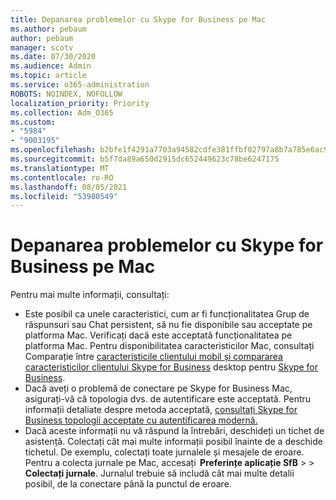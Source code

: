 ```yaml
---
title: Depanarea problemelor cu Skype for Business pe Mac
ms.author: pebaum
author: pebaum
manager: scotv
ms.date: 07/30/2020
ms.audience: Admin
ms.topic: article
ms.service: o365-administration
ROBOTS: NOINDEX, NOFOLLOW
localization_priority: Priority
ms.collection: Adm_O365
ms.custom:
- "5984"
- "9003195"
ms.openlocfilehash: b2bfe1f4291a7703a94582cdfe381ffbf02797a8b7a785e6ac9d74cf04290707
ms.sourcegitcommit: b5f7da89a650d2915dc652449623c78be6247175
ms.translationtype: MT
ms.contentlocale: ro-RO
ms.lasthandoff: 08/05/2021
ms.locfileid: "53980549"
---
```

# <a name="troubleshoot-issues-with-skype-for-business-on-mac"></a>Depanarea problemelor cu Skype for Business pe Mac

Pentru mai multe informații, consultați: 

- Este posibil ca unele caracteristici, cum ar fi funcționalitatea Grup de răspunsuri sau Chat persistent, să nu fie disponibile sau acceptate pe platforma Mac. Verificați dacă este acceptată funcționalitatea pe platforma Mac. Pentru disponibilitatea caracteristicilor Mac, consultați Comparație între [caracteristicile clientului mobil și compararea caracteristicilor clientului Skype for Business](https://technet.microsoft.com/library/Dn951412.aspx) desktop pentru [Skype for Business](https://docs.microsoft.com/skypeforbusiness/plan-your-deployment/clients-and-devices/desktop-feature-comparison).
- Dacă aveți o problemă de conectare pe Skype for Business Mac, asigurați-vă că topologia dvs. de autentificare este acceptată. Pentru informații detaliate despre metoda acceptată, [consultați Skype for Business topologii acceptate cu autentificarea modernă.](https://docs.microsoft.com/skypeforbusiness/plan-your-deployment/modern-authentication/topologies-supported)  
- Dacă aceste informații nu vă răspund la întrebări, deschideți un tichet de asistență. Colectați cât mai multe informații posibil înainte de a deschide tichetul. De exemplu, colectați toate jurnalele și mesajele de eroare. Pentru a colecta jurnale pe Mac, accesați  **Preferințe aplicație SfB**  >    >  **Colectați jurnale**.  Jurnalul trebuie să includă cât mai multe detalii posibil, de la conectare până la punctul de eroare.